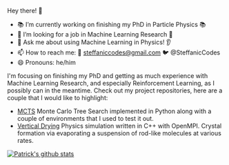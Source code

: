 Hey there! 👋

 - 📚 I’m currently working on finishing my PhD in Particle Physics 📚
 - 🤖 I’m looking for a job in Machine Learning Research 🤖
 - 💬 Ask me about using Machine Learning in Physics! 👂
 - 📫 How to reach me: 📧 steffaniccodes@gmail.com 🐦 @SteffanicCodes
 - 😄 Pronouns: he/him

I'm focusing on finishing my PhD and getting as much experience with Machine Learning Research, and especially Reinforcement Learning, as I possibly can in the meantime. Check out my project repositories, here are a couple that I would like to highlight:

 - [MCTS](https://github.com/Steffanic/MCTS) Monte Carlo Tree Search implemented in Python along with a couple of environments that I used to test it out.
 - [Vertical Drying](https://github.com/Steffanic/VerticalDrying) Physics simulation written in C++ with OpenMPI. Crystal formation via evaporating a suspension of rod-like molecules at various rates. 

[![Patrick's github stats](https://github-readme-stats.vercel.app/api?username=Steffanic)](https://github.com/anuraghazra/github-readme-stats)
